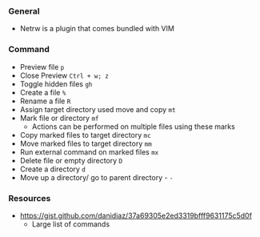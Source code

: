 ### General
- Netrw is a plugin that comes bundled with VIM

### Command
- Preview file `p`
- Close Preview `Ctrl + w; z`
- Toggle hidden files `gh`
- Create a file `%`
- Rename a file `R`
- Assign target directory used move and copy `mt`
- Mark file or directory `mf`
	- Actions can be performed on multiple files using these marks
- Copy marked files to target directory `mc`
- Move marked files to target directory `mm`
- Run external command on marked files `mx`
- Delete file or empty directory `D`
- Create a directory `d`
- Move up a directory/ go to parent directory - `-`

### Resources
- https://gist.github.com/danidiaz/37a69305e2ed3319bfff9631175c5d0f
	- Large list of commands